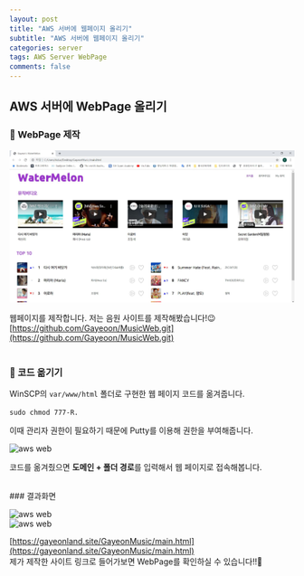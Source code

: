 ```yaml
---  
layout: post  
title: "AWS 서버에 웹페이지 올리기"  
subtitle: "AWS 서버에 웹페이지 올리기"  
categories: server
tags: AWS Server WebPage
comments: false  
---  
```


## AWS 서버에 WebPage 올리기

### &#128204; WebPage 제작

![aws web](/assets/aws/web.JPG)

웹페이지를 제작합니다. 저는 음원 사이트를 제작해봤습니다!&#128521;  
[https://github.com/Gayeoon/MusicWeb.git](https://github.com/Gayeoon/MusicWeb.git)  
<br>
### &#128204; 코드 옮기기

WinSCP의 `var/www/html` 폴더로 구현한 웹 페이지 코드를 옮겨줍니다.  

```sudo chmod 777-R.```

이때 관리자 권한이 필요하기 때문에 Putty를 이용해 권한을 부여해줍니다.  

![aws web](/assets/aws/web1.JPG)

코드를 옮겨줬으면 **도메인 + 폴더 경로**를 입력해서 웹 페이지로 접속해봅니다.  

<br>
### 결과화면

![aws web](/assets/aws/web2.JPG)
<br>
![aws web](/assets/aws/web3.JPG)

[https://gayeonland.site/GayeonMusic/main.html](https://gayeonland.site/GayeonMusic/main.html)  
제가 제작한 사이트 링크로 들어가보면 WebPage를 확인하실 수 있습니다!!&#128582;  
